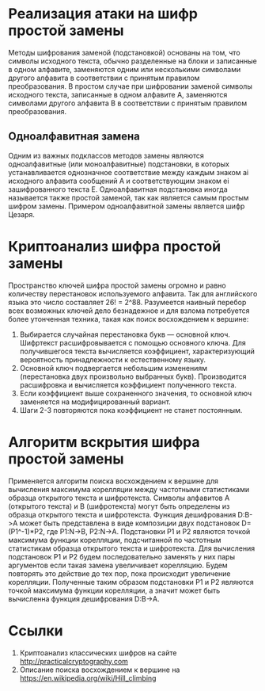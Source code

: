 ﻿# Реализация атаки на шифр простой замены
Методы шифрования заменой (подстановкой) основаны на том, что символы исходного текста, обычно разделенные на блоки и записанные в одном алфавите, заменяются одним или несколькими символами другого алфавита в соответствии с принятым правилом преобразования.
В простом случае при шифровании заменой символы исходного текста, записанные в одном алфавите A, заменяются символами другого алфавита B в соответствии с принятым правилом преобразования.

## Одноалфавитная замена
Одним из важных подклассов методов замены являются одноалфавитные (или моноалфавитные) подстановки, в которых устанавливается однозначное соответствие между каждым знаком ai исходного алфавита сообщений A и соответствующим знаком ei зашифрованного текста E. Одноалфавитная подстановка иногда называется также простой заменой, так как является самым простым шифром замены.
Примером одноалфавитной замены является шифр Цезаря.

# Криптоанализ шифра простой замены
Пространство ключей шифра простой замены огромно и равно количеству перестановок используемого алфавита. Так для английского языка это число составляет 26! = 2^88. Разумеется наивный перебор всех возможных ключей дело безнадежное и для взлома потребуется более утонченная техника, такая как поиск восхождением к вершине:
1. Выбирается случайная перестановка букв — основной ключ. Шифртекст расшифровывается с помощью основного ключа. Для получившегося текста вычисляется коэффициент, характеризующий вероятность принадлежности к естественному языку.
2. Основной ключ подвергается небольшим изменениям (перестановка двух произвольно выбранных букв). Производится расшифровка и вычисляется коэффициент полученного текста.
3. Если коэффициент выше сохраненного значения, то основной ключ заменяется на модифицированный вариант.
4. Шаги 2-3 повторяются пока коэффициент не станет постоянным.

# Алгоритм вскрытия шифра простой замены
Применяется алгоритм поиска восхождением к вершине для вычисления максимума корелляции между частотными статистиками образца открытого текста и шифротекста.
Символы алфавитов A (открытого текста) и B (шифротекста) могут быть определены из образца открытого текста и шифротекста.
Функция дешифрования D:B->A может быть представлена в виде композиции двух подстановок D=(P1^-1)*P2, где P1:N->B, P2:N->A.
Подстановки P1 и P2 являются точкой максимума функции корелляции, подсчитанной по частотным статистикам образца открытого текста и шифротекста.
Для вычисления подстановок P1 и P2 будем последовательно заменять у них пары аргументов если такая замена увеличивает корелляцию.
Будем повторять это действие до тех пор, пока происходит увеличение корелляции.
Полученные таким образом подстановки P1 и P2 являются точкой максимума функции корелляции, а значит может быть вычисленна функция дешифрования D:B->A.

# Ссылки

1. Криптоанализ классических шифров на сайте http://practicalcryptography.com
2. Описание поиска восхождением к вершине на https://en.wikipedia.org/wiki/Hill_climbing